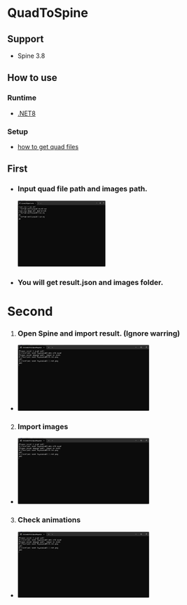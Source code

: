# **QuadToSpine**

## Support
+ Spine 3.8

## **How to use**

### **Runtime**
* [.NET8](https://dotnet.microsoft.com/zh-cn/download)

### **Setup**
* [how to get quad files](https://github.com/rufaswan/Web2D_Games/blob/master/docs/psxtools-steps.adoc)

## **First**
+ ### Input quad file path and images path.
  <img height="150" src="MD/1.png" width="200"/>
+ ### You will get **result.json** and **images** folder.
# **Second**
1. ### Open Spine and import result. (Ignore warring)
+  <img height="150" src="MD/1.png" width="300"/>
2. ### Import images
+ <img height="150" src="MD/1.png" width="300"/>
3. ### Check animations
+ <img height="150" src="MD/1.png" width="300"/>